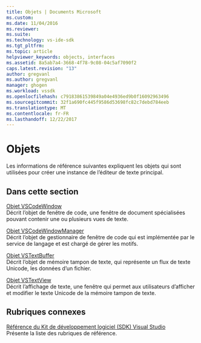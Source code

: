 ```yaml
---
title: Objets | Documents Microsoft
ms.custom: 
ms.date: 11/04/2016
ms.reviewer: 
ms.suite: 
ms.technology: vs-ide-sdk
ms.tgt_pltfrm: 
ms.topic: article
helpviewer_keywords: objects, interfaces
ms.assetid: 8a5ab7a4-3668-4f78-9c08-04c5af7090f2
caps.latest.revision: "13"
author: gregvanl
ms.author: gregvanl
manager: ghogen
ms.workload: vssdk
ms.openlocfilehash: c79183861539849a04e4936ed9b0f16092963496
ms.sourcegitcommit: 32f1a690fc445f9586d53698fc82c7debd784eeb
ms.translationtype: MT
ms.contentlocale: fr-FR
ms.lasthandoff: 12/22/2017
---
```

# <a name="objects"></a>Objets
Les informations de référence suivantes expliquent les objets qui sont utilisées pour créer une instance de l’éditeur de texte principal.  
  
## <a name="in-this-section"></a>Dans cette section  
 [Objet VSCodeWindow](../extensibility/vscodewindow-object.md)  
 Décrit l’objet de fenêtre de code, une fenêtre de document spécialisées pouvant contenir une ou plusieurs vues de texte.  
  
 [Objet VSCodeWindowManager](../extensibility/vscodewindowmanager-object.md)  
 Décrit l’objet de gestionnaire de fenêtre de code qui est implémentée par le service de langage et est chargé de gérer les motifs.  
  
 [Objet VSTextBuffer](../extensibility/vstextbuffer-object.md)  
 Décrit l’objet de mémoire tampon de texte, qui représente un flux de texte Unicode, les données d’un fichier.  
  
 [Objet VSTextView](../extensibility/vstextview-object.md)  
 Décrit l’affichage de texte, une fenêtre qui permet aux utilisateurs d’afficher et modifier le texte Unicode de la mémoire tampon de texte.  
  
## <a name="related-sections"></a>Rubriques connexes  
 [Référence du Kit de développement logiciel (SDK) Visual Studio](../extensibility/visual-studio-sdk-reference.md)  
 Présente la liste des rubriques de référence.